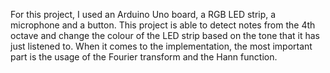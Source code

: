 For this project, I used an Arduino Uno board, a RGB LED strip, a microphone and a button.
This project is able to detect notes from the 4th octave and change the colour of the LED strip based on the tone that it has just listened to.
When it comes to the implementation, the most important part is the usage of the Fourier transform and the Hann function.
